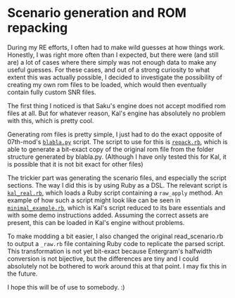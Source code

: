 # Scenario generation and ROM repacking

During my RE efforts, I often had to make wild guesses at how things work. Honestly, I was right more often than I expected, but there were (and still are) a lot of cases where there simply was not enough data to make any useful guesses. For these cases, and out of a strong curiosity to what extent this was actually possible, I decided to investigate the possibility of creating my own rom files to be loaded, which would then eventually contain fully custom SNR files.

The first thing I noticed is that Saku's engine does not accept modified rom files at all. But for whatever reason, Kal's engine has absolutely no problem with this, which is pretty cool.

Generating rom files is pretty simple, I just had to do the exact opposite of 07th-mod's [`blabla.py`](https://github.com/07th-mod/enter_extractor/blob/master/blabla.py) script. The script to use for this is [`repack.rb`](https://gitlab.com/Neurochitin/kaleido/-/blob/saku/rom-repack/repack.rb), which is able to generate a bit-exact copy of the original rom file from the folder structure generated by blabla.py. (Although I have only tested this for Kal, it is possible that it is not bit exact for other files)

The trickier part was generating the scenario files, and especially the script sections. The way I did this is by using Ruby as a DSL. The relevant script is [`kal_real.rb`](https://gitlab.com/Neurochitin/kaleido/-/blob/saku/rom-repack/kal_real.rb), which loads a Ruby script containing a `raw_apply` method. An example of how such a script might look like can be seen in [`minimal_example.rb`](https://gitlab.com/Neurochitin/kaleido/-/blob/saku/rom-repack/minimal_example.rb), which is Kal's script reduced to its bare essentials and with some demo instructions added. Assuming the correct assets are present, this can be loaded in Kal's engine without problems.

To make modding a bit easier, I also changed the original read_scenario.rb to output a `_raw.rb` file containing Ruby code to replicate the parsed script. This transformation is not yet bit-exact because Entergram's halfwidth conversion is not bijective, but the differences are tiny and I could absolutely not be bothered to work around this at that point. I may fix this in the future.

I hope this will be of use to somebody. :)
